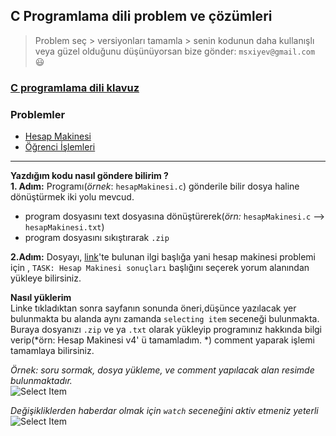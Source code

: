 ## C Programlama dili problem ve çözümleri
> Problem seç > versiyonları tamamla > senin kodunun daha kullanışlı veya güzel olduğunu düşünüyorsan bize gönder: `msxiyev@gmail.com` :smiley:

### [C programlama dili klavuz](https://github.com/PAU-Projects/WorkingMap/blob/1st_class/source_c.md)

### Problemler
- [Hesap Makinesi](https://github.com/PAU-Projects/WorkingMap/blob/1st_class/c/exp/calculator.md)
- [Öğrenci İşlemleri](https://github.com/PAU-Projects/WorkingMap/blob/1st_class/c/exp/student.md)


-----

**Yazdığım kodu nasıl göndere bilirim ?**<br>
**1. Adım:** Programı(*örnek*: `hesapMakinesi.c`) gönderile bilir dosya haline dönüştürmek iki yolu mevcud.
- program dosyasını text dosyasına dönüştürerek(*örn:* `hesapMakinesi.c` --> `hesapMakinesi.txt`)
- program dosyasını sıkıştırarak `.zip` 

**2.Adım:** Dosyayı, [link](https://github.com/PAU-Projects/WorkingMap/issues)'te bulunan ilgi başlığa yani hesap makinesi problemi için , `TASK: Hesap Makinesi sonuçları` başlığını seçerek yorum alanından yükleye bilirsiniz.

**Nasıl yüklerim**<br>
Linke tıkladıktan sonra sayfanın sonunda öneri,düşünce yazılacak yer bulunmakta bu alanda aynı zamanda `selecting item` seceneği bulunmakta. Buraya dosyanızı `.zip` ve ya `.txt` olarak yükleyip programınız hakkında bilgi verip(*örn: Hesap Makinesi v4' ü tamamladım. *) comment yaparak işlemi tamamlaya bilirsiniz. <br>  

*Örnek: soru sormak, dosya yükleme, ve comment yapılacak alan resimde bulunmaktadır.*<br>
![Select Item](https://github.com/PAU-Projects/WorkingMap/blob/1st_class/c/exp/img/selectitem.png) <br>

*Değişikliklerden haberdar olmak için `watch` seceneğini aktiv etmeniz yeterli*
<br>
![Select Item](https://github.com/PAU-Projects/WorkingMap/blob/1st_class/c/exp/img/watchrepo.png) <br>

